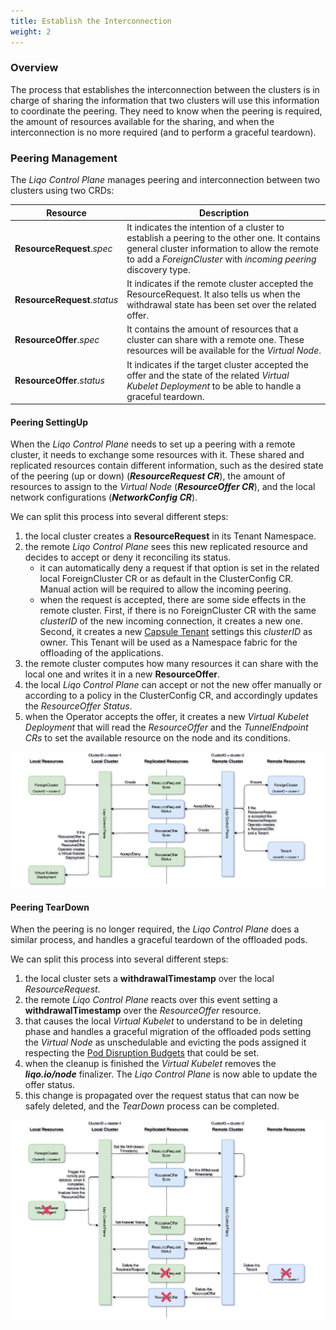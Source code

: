 ```yaml
---
title: Establish the Interconnection
weight: 2
---
```


### Overview

The process that establishes the interconnection between the clusters is in charge of sharing the information that two clusters will use this information to coordinate the peering.
They need to know when the peering is required, the amount of resources available for the sharing, and when the interconnection is no more required (and to perform a graceful teardown).

### Peering Management

The _Liqo Control Plane_ manages peering and interconnection between two clusters using two CRDs:

| Resource | Description |
|---|---|
| __ResourceRequest__._spec_ | It indicates the intention of a cluster to establish a peering to the other one. It contains general cluster information to allow the remote to add a _ForeignCluster_ with _incoming peering_ discovery type. |
| __ResourceRequest__._status_ | It indicates if the remote cluster accepted the ResourceRequest. It also tells us when the withdrawal state has been set over the related offer. |
| __ResourceOffer__._spec_ | It contains the amount of resources that a cluster can share with a remote one. These resources will be available for the _Virtual Node_. |
| __ResourceOffer__._status_ | It indicates if the target cluster accepted the offer and the state of the related _Virtual Kubelet Deployment_ to be able to handle a graceful teardown. |

#### Peering SettingUp

When the _Liqo Control Plane_ needs to set up a peering with a remote cluster, it needs to exchange some resources with it.
These shared and replicated resources contain different information, such as the desired state of the peering (up or down) (___ResourceRequest CR___), the amount of resources to assign to the _Virtual Node_ (___ResourceOffer CR___), and the local network configurations (___NetworkConfig CR___).

We can split this process into several different steps:

1. the local cluster creates a __ResourceRequest__ in its Tenant Namespace.
2. the remote _Liqo Control Plane_ sees this new replicated resource and decides to accept or deny it reconciling its status.
    * it can automatically deny a request if that option is set in the related local ForeignCluster CR or as default in the ClusterConfig CR. Manual action will be required to allow the incoming peering.
    * when the request is accepted, there are some side effects in the remote cluster. First, if there is no ForeignCluster CR with the same _clusterID_ of the new incoming connection, it creates a new one. Second, it creates a new [Capsule Tenant](https://github.com/clastix/capsule/blob/master/docs/index.md) settings this _clusterID_ as owner. This Tenant will be used as a Namespace fabric for the offloading of the applications.
3. the remote cluster computes how many resources it can share with the local one and writes it in a new __ResourceOffer__.
4. the local _Liqo Control Plane_ can accept or not the new offer manually or according to a policy in the ClusterConfig CR, and accordingly updates the _ResourceOffer Status_.
5. when the Operator accepts the offer, it creates a new _Virtual Kubelet Deployment_ that will read the _ResourceOffer_ and the _TunnelEndpoint CRs_ to set the available resource on the node and its conditions.

![Peering SettingUp](../../../../images/peering-process/peering-settingup.png)

#### Peering TearDown

When the peering is no longer required, the _Liqo Control Plane_ does a similar process, and handles a graceful teardown of the offloaded pods.

We can split this process into several different steps:

1. the local cluster sets a __withdrawalTimestamp__ over the local _ResourceRequest_.
2. the remote _Liqo Control Plane_ reacts over this event setting a __withdrawalTimestamp__ over the _ResourceOffer_ resource.
3. that causes the local _Virtual Kubelet_ to understand to be in deleting phase and handles a graceful migration of the offloaded pods setting the _Virtual Node_ as unschedulable and evicting the pods assigned it respecting the [Pod Disruption Budgets](https://kubernetes.io/docs/concepts/workloads/pods/disruptions/) that could be set.
4. when the cleanup is finished the _Virtual Kubelet_ removes the ___liqo.io/node___ finalizer. The _Liqo Control Plane_ is now able to update the offer status.
5. this change is propagated over the request status that can now be safely deleted, and the _TearDown_ process can be completed.

![Peering TearDown](../../../../images/peering-process/peering-teardown.png)

